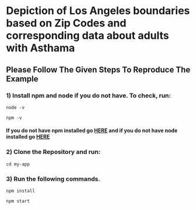 # Depiction of Los Angeles boundaries based on Zip Codes and corresponding data about adults with Asthama
## Please Follow The Given Steps To Reproduce The Example


### 1) Install npm and node if you do not have. To check, run:
```
node -v
```

```
npm -v
```

#### If you do not have npm installed go [HERE](https://www.npmjs.com/get-npm) and if you do not have node installed go [HERE](https://nodejs.org/en/download/)

### 2) Clone the Repository and run:
```
cd my-app
```

### 3) Run the following commands.

```
npm install
```

```
npm start
```

 